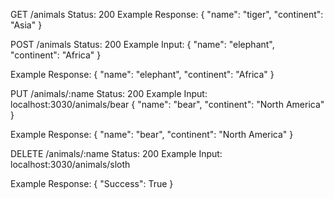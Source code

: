 GET /animals
Status: 200
Example Response:
{
"name": "tiger",
"continent": "Asia"
}


POST /animals
Status: 200
Example Input:
{
"name": "elephant",
"continent": "Africa"
}

Example Response:
{
"name": "elephant",
"continent": "Africa"
}

PUT /animals/:name
Status: 200
Example Input:
localhost:3030/animals/bear
{
"name": "bear",
"continent": "North America"
}

Example Response:
{
"name": "bear",
"continent": "North America"
}


DELETE /animals/:name
Status: 200
Example Input:
localhost:3030/animals/sloth

Example Response: 
{
"Success": True
}

